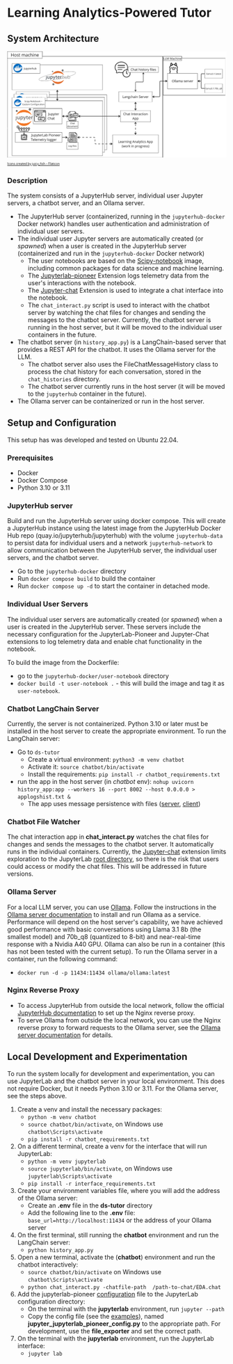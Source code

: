 # Learning Analytics-Powered Tutor
## System Architecture
![ds-tutor architecture](./images/DS%20Tutor%20Architecture.png)
<a href="https://www.flaticon.com/free-icons/" title="icons" style="font-size: 0.5em;">Icons created by juicy_fish - Flaticon</a>

### Description
The system consists of a JupyterHub server, individual user Jupyter servers, a chatbot server, and an Ollama server. 
- The JupyterHub server (containerized, running in the `jupyterhub-docker` Docker network) handles user authentication and administration of individual user servers.
- The individual user Jupyter servers are automatically created (or *spawned*) when a user is created in the JupyterHub server (containerized and run in the `jupyterhub-docker` Docker network)
    - The user notebooks are based on the [Scipy-notebook](https://github.com/jupyter/docker-stacks/tree/main/images/scipy-notebook) image, including common packages for data science and machine learning.
    - The [Jupyterlab-pioneer](https://pypi.org/project/jupyterlab-pioneer/) Extension logs telemetry data from the user's interactions with the notebook.
    - The [Jupyter-chat](https://github.com/jupyterlab/jupyter-chat) Extension is used to integrate a chat interface into the notebook.
    - The `chat_interact.py` script is used to interact with the chatbot server by watching the chat files for changes and sending the messages to the chatbot server. Currently, the chatbot server is running in the host server, but it will be moved to the individual user containers in the future.
- The chatbot server (in `history_app.py`) is a LangChain-based server that provides a REST API for the chatbot. It uses the Ollama server for the LLM. 
    - The chatbot server also uses the FileChatMessageHistory class to process the chat history for each conversation, stored in the `chat_histories` directory.
    - The chatbot server currently runs in the host server (it will be moved to the `jupyterhub` container in the future).
- The Ollama server can be containerized or run in the host server.

## Setup and Configuration
This setup has was developed and tested on Ubuntu 22.04. 

### Prerequisites
- Docker
- Docker Compose
- Python 3.10 or 3.11

### JupyterHub server
Build and run the JupyterHub server using docker compose. This will create a JupyterHub instance using the latest image from the JupyterHub Docker Hub repo (quay.io/jupyterhub/jupyterhub) with the volume `jupyterhub-data` to persist data for individual users and a network `jupyterhub-network` to allow communication between the JupyterHub server, the individual user servers, and the chatbot server.
- Go to the `jupyterhub-docker` directory
- Run `docker compose build` to build the container
- Run `docker compose up -d` to start the container in detached mode.

### Individual User Servers
The individual user servers are automatically created (or *spawned*) when a user is created in the JupyterHub server. These servers include the necessary configuration for the JupyterLab-Pioneer and Jupyter-Chat extensions to log telemetry data and enable chat functionality in the notebook.

To build the image from the Dockerfile:
- go to the `jupyterhub-docker/user-notebook` directory
- `docker build -t user-notebook .` - this will build the image and tag it as `user-notebook`.


### Chatbot LangChain Server
Currently, the server is not containerized. Python 3.10 or later must be installed in the host server to create the appropriate environment. To run the LangChain server:
- Go to `ds-tutor`
    - Create a virtual environment: `python3 -m venv chatbot`
    - Activate it: `source chatbot/bin/activate`
    - Install the requirements: `pip install -r chatbot_requirements.txt`
- run the app in the host server (in *chatbot* env): `nohup uvicorn history_app:app --workers 16 --port 8002 --host 0.0.0.0 > applogshist.txt &`
    - The app uses message persistence with files ([server](https://github.com/langchain-ai/langserve/blob/main/examples/chat_with_persistence/server.py), [client](https://github.com/langchain-ai/langserve/blob/main/examples/chat_with_persistence/client.ipynb))

### Chatbot File Watcher
The chat interaction app in **chat_interact.py** watches the chat files for changes and sends the messages to the chatbot server. It automatically runs in the individual containers.
Currently, the [Jupyter-chat](https://github.com/jupyterlab/jupyter-chat) extension limits exploration to the JupyterLab [root directory](https://github.com/jupyterlab/jupyter-chat/issues/61), so there is the risk that users could access or modify the chat files. This will be addressed in future versions.

### Ollama Server
For a local LLM server, you can use [Ollama](https://ollama.com/). Follow the instructions in the [Ollama server documentation](https://github.com/varunvasudeva1/ollama-server-docs?tab=readme-ov-file) to install and run Ollama as a service.
Performance will depend on the host server's capability, we have achieved good performance with basic conversations using Llama 3.1 8b (the smallest model) and 70b_q8 (quantized to 8-bit) and near-real-time response with a Nvidia A40 GPU. 
Ollama can also be run in a container (this has not been tested with the current setup). To run the Ollama server in a container, run the following command:
- `docker run -d -p 11434:11434 ollama/ollama:latest`


### Nginx Reverse Proxy
- To access JupyterHub from outside the local network, follow the official [JupyterHub documentation](https://jupyterhub.readthedocs.io/en/stable/howto/configuration/config-proxy.html#nginx) to set up the Nginx reverse proxy.
- To serve Ollama from outside the local network, you can use the Nginx reverse proxy to forward requests to the Ollama server, see the [Ollama server documentation](https://github.com/ollama/ollama/blob/main/docs/faq.md#how-can-i-use-ollama-with-a-proxy-server) for details.


## Local Development and Experimentation
To run the system locally for development and experimentation, you can use JupyterLab and the chatbot server in your local environment.
This does not require Docker, but it needs Python 3.10 or 3.11. 
For the Ollama server, see the steps above.

1. Create a venv and install the necessary packages:
    - `python -m venv chatbot`
    - `source chatbot/bin/activate`, on Windows use `chatbot\Scripts\activate`
    - `pip install -r chatbot_requirements.txt`
2. On a different terminal, create a venv for the interface that will run JupyterLab:
    - `python -m venv jupyterlab`
    - `source jupyterlab/bin/activate`, on Windows use `jupyterlab\Scripts\activate`
    - `pip install -r interface_requirements.txt`
3. Create your environment variables file, where you will add the address of the Ollama server:
    - Create an **.env** file in the **ds-tutor** directory
    - Add the following line to the **.env** file: `base_url=http://localhost:11434` or the address of your Ollama server
4. On the first terminal, still running the **chatbot** environment and run the LangChain server:
    - `python history_app.py`
5. Open a new terminal, activate the (**chatbot**) environment and run the chatbot interactively:
    - `source chatbot/bin/activate` on Windows use `chatbot\Scripts\activate`
    - `python chat_interact.py -chatfile-path  /path-to-chat/EDA.chat`
6. Add the jupyterlab-pioneer [configuration](https://jupyter-server.readthedocs.io/en/latest/operators/configuring-extensions.html) file to the JupyterLab configuration directory:
    - On the terminal with the **jupyterlab** environment, run `jupyter --path`
    - Copy the config file (see the [examples](https://github.com/educational-technology-collective/jupyterlab-pioneer/tree/main/configuration_examples)), named **jupyter_jupyterlab_pioneer_config.py** to the appropriate path. For development, use the **file_exporter** and set the correct path.
6. On the terminal with the **jupyterlab** environment, run the JupyterLab interface:
    - `jupyter lab`